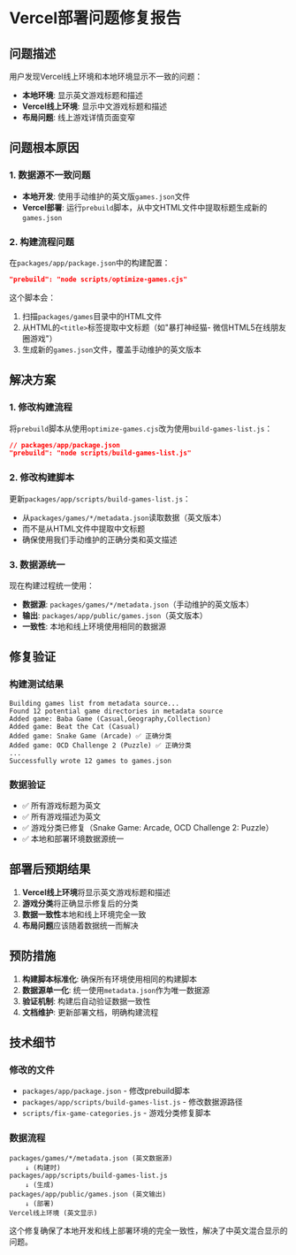# Vercel部署问题修复报告

## 问题描述

用户发现Vercel线上环境和本地环境显示不一致的问题：
- **本地环境**: 显示英文游戏标题和描述
- **Vercel线上环境**: 显示中文游戏标题和描述
- **布局问题**: 线上游戏详情页面变窄

## 问题根本原因

### 1. 数据源不一致问题
- **本地开发**: 使用手动维护的英文版`games.json`文件
- **Vercel部署**: 运行`prebuild`脚本，从中文HTML文件中提取标题生成新的`games.json`

### 2. 构建流程问题
在`packages/app/package.json`中的构建配置：
```json
"prebuild": "node scripts/optimize-games.cjs"
```

这个脚本会：
1. 扫描`packages/games`目录中的HTML文件
2. 从HTML的`<title>`标签提取中文标题（如"暴打神经猫- 微信HTML5在线朋友圈游戏"）
3. 生成新的`games.json`文件，覆盖手动维护的英文版本

## 解决方案

### 1. 修改构建流程
将`prebuild`脚本从使用`optimize-games.cjs`改为使用`build-games-list.js`：

```json
// packages/app/package.json
"prebuild": "node scripts/build-games-list.js"
```

### 2. 修改构建脚本
更新`packages/app/scripts/build-games-list.js`：
- 从`packages/games/*/metadata.json`读取数据（英文版本）
- 而不是从HTML文件中提取中文标题
- 确保使用我们手动维护的正确分类和英文描述

### 3. 数据源统一
现在构建过程统一使用：
- **数据源**: `packages/games/*/metadata.json`（手动维护的英文版本）
- **输出**: `packages/app/public/games.json`（英文版本）
- **一致性**: 本地和线上环境使用相同的数据源

## 修复验证

### 构建测试结果
```
Building games list from metadata source...
Found 12 potential game directories in metadata source
Added game: Baba Game (Casual,Geography,Collection)
Added game: Beat the Cat (Casual)
Added game: Snake Game (Arcade) ✅ 正确分类
Added game: OCD Challenge 2 (Puzzle) ✅ 正确分类
...
Successfully wrote 12 games to games.json
```

### 数据验证
- ✅ 所有游戏标题为英文
- ✅ 所有游戏描述为英文  
- ✅ 游戏分类已修复（Snake Game: Arcade, OCD Challenge 2: Puzzle）
- ✅ 本地和部署环境数据源统一

## 部署后预期结果

1. **Vercel线上环境**将显示英文游戏标题和描述
2. **游戏分类**将正确显示修复后的分类
3. **数据一致性**本地和线上环境完全一致
4. **布局问题**应该随着数据统一而解决

## 预防措施

1. **构建脚本标准化**: 确保所有环境使用相同的构建脚本
2. **数据源单一化**: 统一使用`metadata.json`作为唯一数据源
3. **验证机制**: 构建后自动验证数据一致性
4. **文档维护**: 更新部署文档，明确构建流程

## 技术细节

### 修改的文件
- `packages/app/package.json` - 修改prebuild脚本
- `packages/app/scripts/build-games-list.js` - 修改数据源路径
- `scripts/fix-game-categories.js` - 游戏分类修复脚本

### 数据流程
```
packages/games/*/metadata.json (英文数据源)
    ↓ (构建时)
packages/app/scripts/build-games-list.js
    ↓ (生成)
packages/app/public/games.json (英文输出)
    ↓ (部署)
Vercel线上环境 (英文显示)
```

这个修复确保了本地开发和线上部署环境的完全一致性，解决了中英文混合显示的问题。